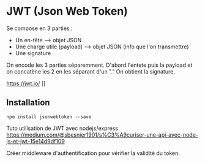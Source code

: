 # JWT (Json Web Token)

Se compose en 3 parties :
- Un en-tête --> objet JSON
- Une charge utile (payload) --> objet JSON (info que l'on transmettre)
- Une signature

On encode les 3 parties séparemment.
D'abord l'entete puis la payload et on concatène les 2 en les séparant d'un "."
On obtient la signature.

https://jwt.io/ []


## Installation

```npm install jsonwebtoken --save```

Tuto utilisation de JWT avec nodejs/express
https://medium.com/@sbesnier1901/s%C3%A9curiser-une-api-avec-node-js-et-jwt-15e14d9df109 

Créer middleware d'authentification pour vérifier la validité du token.